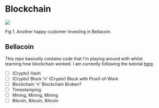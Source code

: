 # Blockchain

![](https://i.kym-cdn.com/photos/images/original/000/696/790/e07.gif)

Fig 1. Another happy customer investing in Bellacoin.

## Bellacoin
This repo basically contains code that I'm playing around with whilst learning how blockchain worked. I am currently following the tutorial [here](https://github.com/openblockchains/programming-blockchains).

- [ ] (Crypto) Hash
- [ ] (Crypto) Block 'n' (Crypto) Block with Proof-of-Work
- [ ] Blockchain 'n' Blockchain Broken?
- [ ] Timestamping
- [ ] Mining, Mining, Mining
- [ ] Bitcoin, Bitcoin, Bitcoin
